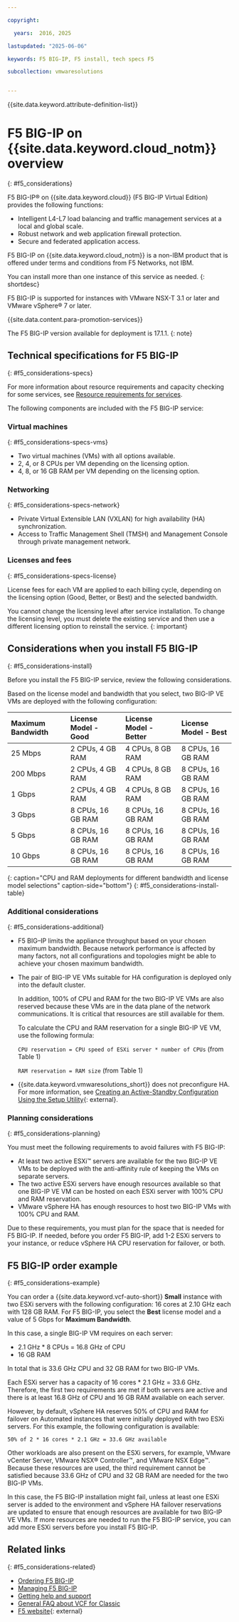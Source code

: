 ```yaml
---

copyright:

  years:  2016, 2025

lastupdated: "2025-06-06"

keywords: F5 BIG-IP, F5 install, tech specs F5

subcollection: vmwaresolutions


---
```


{{site.data.keyword.attribute-definition-list}}

# F5 BIG-IP on {{site.data.keyword.cloud_notm}} overview
{: #f5_considerations}

F5 BIG-IP® on {{site.data.keyword.cloud}} (F5 BIG-IP Virtual Edition) provides the following functions:

* Intelligent L4-L7 load balancing and traffic management services at a local and global scale.
* Robust network and web application firewall protection.
* Secure and federated application access.

F5 BIG-IP on {{site.data.keyword.cloud_notm}} is a non-IBM product that is offered under terms and conditions from F5 Networks, not IBM.

You can install more than one instance of this service as needed.
{: shortdesc}

F5 BIG-IP is supported for instances with VMware NSX-T 3.1 or later and VMware vSphere® 7 or later.

{{site.data.content.para-promotion-services}}

The F5 BIG-IP version available for deployment is 17.1.1.
{: note}

## Technical specifications for F5 BIG-IP
{: #f5_considerations-specs}

For more information about resource requirements and capacity checking for some services, see [Resource requirements for services](/docs/vmwaresolutions?topic=vmwaresolutions-vc_addingservices#vc_addingservices-resource-requirements).

The following components are included with the F5 BIG-IP service:

### Virtual machines
{: #f5_considerations-specs-vms}

* Two virtual machines (VMs) with all options available.
* 2, 4, or 8 CPUs per VM depending on the licensing option.
* 4, 8, or 16 GB RAM per VM depending on the licensing option.

### Networking
{: #f5_considerations-specs-network}

* Private Virtual Extensible LAN (VXLAN) for high availability (HA) synchronization.
* Access to Traffic Management Shell (TMSH) and Management Console through private management network.

### Licenses and fees
{: #f5_considerations-specs-license}

License fees for each VM are applied to each billing cycle, depending on the licensing option (Good, Better, or Best) and the selected bandwidth.

You cannot change the licensing level after service installation. To change the licensing level, you must delete the existing service and then use a different licensing option to reinstall the service.
{: important}

## Considerations when you install F5 BIG-IP
{: #f5_considerations-install}

Before you install the F5 BIG-IP service, review the following considerations.

Based on the license model and bandwidth that you select, two BIG-IP VE VMs are deployed with the following configuration:

| Maximum Bandwidth | License Model - Good | License Model - Better | License Model - Best |
|:------------------|:--------------------|:----------------------|:--------------------|
| 25 Mbps           | 2 CPUs, 4 GB RAM    | 4 CPUs, 8 GB RAM      | 8 CPUs, 16 GB RAM   |
| 200 Mbps          | 2 CPUs, 4 GB RAM    | 4 CPUs, 8 GB RAM      | 8 CPUs, 16 GB RAM   |
| 1 Gbps            | 2 CPUs, 4 GB RAM    | 4 CPUs, 8 GB RAM      | 8 CPUs, 16 GB RAM   |
| 3 Gbps            | 8 CPUs, 16 GB RAM   | 8 CPUs, 16 GB RAM     | 8 CPUs, 16 GB RAM   |
| 5 Gbps            | 8 CPUs, 16 GB RAM   | 8 CPUs, 16 GB RAM     | 8 CPUs, 16 GB RAM   |
| 10 Gbps           | 8 CPUs, 16 GB RAM   | 8 CPUs, 16 GB RAM     | 8 CPUs, 16 GB RAM   |
{: caption="CPU and RAM deployments for different bandwidth and license model selections" caption-side="bottom"}
{: #f5_considerations-install-table}

### Additional considerations
{: #f5_considerations-additional}

* F5 BIG–IP limits the appliance throughput based on your chosen maximum bandwidth. Because network performance is affected by many factors, not all configurations and topologies might be able to achieve your chosen maximum bandwidth.
* The pair of BIG-IP VE VMs suitable for HA configuration is deployed only into the default cluster.

   In addition, 100% of CPU and RAM for the two BIG-IP VE VMs are also reserved because these VMs are in the data plane of the network communications. It is critical that resources are still available for them.

   To calculate the CPU and RAM reservation for a single BIG-IP VE VM, use the following formula:

   `CPU reservation = CPU speed of ESXi server * number of CPUs` (from Table 1)

   `RAM reservation = RAM size` (from Table 1)

* {{site.data.keyword.vmwaresolutions_short}} does not preconfigure HA. For more information, see [Creating an Active-Standby Configuration Using the Setup Utility](https://techdocs.f5.com/kb/en-us/products/big-ip_ltm/manuals/product/bigip-device-service-clustering-admin-11-6-0/11.html){: external}.

### Planning considerations
{: #f5_considerations-planning}

You must meet the following requirements to avoid failures with F5 BIG-IP:
* At least two active ESXi™ servers are available for the two BIG-IP VE VMs to be deployed with the anti-affinity rule of keeping the VMs on separate servers.
* The two active ESXi servers have enough resources available so that one BIG-IP VE VM can be hosted on each ESXi server with 100% CPU and RAM reservation.
* VMware vSphere HA has enough resources to host two BIG-IP VMs with 100% CPU and RAM.

Due to these requirements, you must plan for the space that is needed for F5 BIG-IP. If needed, before you order F5 BIG-IP, add 1-2 ESXi servers to your instance, or reduce vSphere HA CPU reservation for failover, or both.

## F5 BIG-IP order example
{: #f5_considerations-example}

You can order a {{site.data.keyword.vcf-auto-short}} **Small** instance with two ESXi servers with the following configuration: 16 cores at 2.10 GHz each with 128 GB RAM. For F5 BIG-IP, you select the **Best** license model and a value of 5 Gbps for **Maximum Bandwidth**.

In this case, a single BIG-IP VM requires on each server:

* 2.1 GHz * 8 CPUs = 16.8 GHz of CPU
* 16 GB RAM

In total that is 33.6 GHz CPU and 32 GB RAM for two BIG-IP VMs.

Each ESXi server has a capacity of 16 cores * 2.1 GHz = 33.6 GHz. Therefore, the first two requirements are met if both servers are active and there is at least 16.8 GHz of CPU and 16 GB RAM available on each server.

However, by default, vSphere HA reserves 50% of CPU and RAM for failover on Automated instances that were initially deployed with two ESXi servers. For this example, the following configuration is available:

`50% of 2 * 16 cores * 2.1 GHz = 33.6 GHz available`

Other workloads are also present on the ESXi servers, for example, VMware vCenter Server, VMware NSX® Controller™, and VMware NSX Edge™. Because these resources are used, the third requirement cannot be satisfied because 33.6 GHz of CPU and 32 GB RAM are needed for the two BIG-IP VMs.

In this case, the F5 BIG-IP installation might fail, unless at least one ESXi server is added to the environment and vSphere HA failover reservations are updated to ensure that enough resources are available for two BIG-IP VE VMs. If more resources are needed to run the F5 BIG-IP service, you can add more ESXi servers before you install F5 BIG-IP.

## Related links
{: #f5_considerations-related}

* [Ordering F5 BIG-IP](/docs/vmwaresolutions?topic=vmwaresolutions-f5_ordering)
* [Managing F5 BIG-IP](/docs/vmwaresolutions?topic=vmwaresolutions-managing_f5)
* [Getting help and support](/docs/vmwaresolutions?topic=vmwaresolutions-trbl_support)
* [General FAQ about VCF for Classic](/docs/vmwaresolutions?topic=vmwaresolutions-faq-vmwaresolutions)
* [F5 website](https://www.f5.com/){: external}
